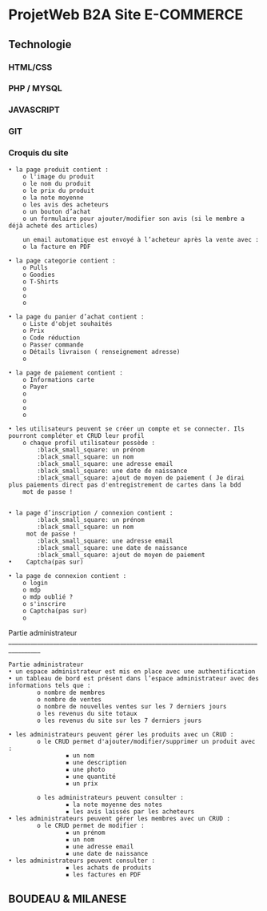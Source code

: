 # ProjetWeb B2A Site E-COMMERCE


## Technologie 

### HTML/CSS 
### PHP / MYSQL
### JAVASCRIPT
### GIT


### Croquis du site

    • la page produit contient :
        o l'image du produit
        o le nom du produit
        o le prix du produit
        o la note moyenne
        o les avis des acheteurs
        o un bouton d’achat
        o un formulaire pour ajouter/modifier son avis (si le membre a déjà acheté des articles)

        un email automatique est envoyé à l’acheteur après la vente avec : 
        o la facture en PDF

    • la page categorie contient :
        o Pulls
        o Goodies
        o T-Shirts
        o 
        o 
        o 

    • la page du panier d’achat contient :
        o Liste d'objet souhaités
        o Prix
        o Code réduction
        o Passer commande
        o Détails livraison ( renseignement adresse)
        o 

    • la page de paiement contient :
        o Informations carte
        o Payer
        o 
        o 
        o 
        o 

    • les utilisateurs peuvent se créer un compte et se connecter. Ils pourront compléter et CRUD leur profil 
        o chaque profil utilisateur possède :
            :black_small_square: un prénom
            :black_small_square: un nom
            :black_small_square: une adresse email
            :black_small_square: une date de naissance
            :black_small_square: ajout de moyen de paiement ( Je dirai plus paiements direct pas d'entregistrement de cartes dans la bdd
        mot de passe !


    • la page d’inscription / connexion contient :
            :black_small_square: un prénom
            :black_small_square: un nom
         mot de passe !
            :black_small_square: une adresse email
            :black_small_square: une date de naissance
            :black_small_square: ajout de moyen de paiement
    •    Captcha(pas sur)

    • la page de connexion contient :
        o login
        o mdp
        o mdp oublié ?
        o s'inscrire
        o Captcha(pas sur)
        o 



Partie administrateur
    ________________________________________________________________________________________

    Partie administrateur
    • un espace administrateur est mis en place avec une authentification 
    • un tableau de bord est présent dans l’espace administrateur avec des informations tels que :
            o nombre de membres
            o nombre de ventes
            o nombre de nouvelles ventes sur les 7 derniers jours
            o les revenus du site totaux
            o les revenus du site sur les 7 derniers jours

    • les administrateurs peuvent gérer les produits avec un CRUD :
            o le CRUD permet d'ajouter/modifier/supprimer un produit avec :
                    ▪ un nom
                    ▪ une description
                    ▪ une photo
                    ▪ une quantité
                    ▪ un prix

            o les administrateurs peuvent consulter :
                    ▪ la note moyenne des notes
                    ▪ les avis laissés par les acheteurs
    • les administrateurs peuvent gérer les membres avec un CRUD :
            o le CRUD permet de modifier :
                    ▪ un prénom
                    ▪ un nom
                    ▪ une adresse email
                    ▪ une date de naissance
    • les administrateurs peuvent consulter :
                    ▪ les achats de produits
                    ▪ les factures en PDF

## BOUDEAU & MILANESE